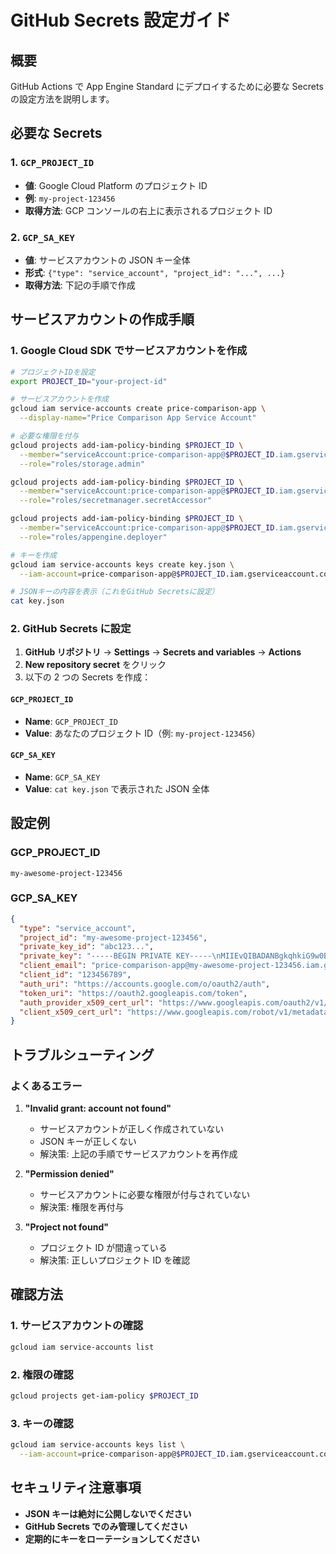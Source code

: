 # GitHub Secrets 設定ガイド

## 概要

GitHub Actions で App Engine Standard にデプロイするために必要な Secrets の設定方法を説明します。

## 必要な Secrets

### 1. `GCP_PROJECT_ID`

- **値**: Google Cloud Platform のプロジェクト ID
- **例**: `my-project-123456`
- **取得方法**: GCP コンソールの右上に表示されるプロジェクト ID

### 2. `GCP_SA_KEY`

- **値**: サービスアカウントの JSON キー全体
- **形式**: `{"type": "service_account", "project_id": "...", ...}`
- **取得方法**: 下記の手順で作成

## サービスアカウントの作成手順

### 1. Google Cloud SDK でサービスアカウントを作成

```bash
# プロジェクトIDを設定
export PROJECT_ID="your-project-id"

# サービスアカウントを作成
gcloud iam service-accounts create price-comparison-app \
  --display-name="Price Comparison App Service Account"

# 必要な権限を付与
gcloud projects add-iam-policy-binding $PROJECT_ID \
  --member="serviceAccount:price-comparison-app@$PROJECT_ID.iam.gserviceaccount.com" \
  --role="roles/storage.admin"

gcloud projects add-iam-policy-binding $PROJECT_ID \
  --member="serviceAccount:price-comparison-app@$PROJECT_ID.iam.gserviceaccount.com" \
  --role="roles/secretmanager.secretAccessor"

gcloud projects add-iam-policy-binding $PROJECT_ID \
  --member="serviceAccount:price-comparison-app@$PROJECT_ID.iam.gserviceaccount.com" \
  --role="roles/appengine.deployer"

# キーを作成
gcloud iam service-accounts keys create key.json \
  --iam-account=price-comparison-app@$PROJECT_ID.iam.gserviceaccount.com

# JSONキーの内容を表示（これをGitHub Secretsに設定）
cat key.json
```

### 2. GitHub Secrets に設定

1. **GitHub リポジトリ** → **Settings** → **Secrets and variables** → **Actions**
2. **New repository secret** をクリック
3. 以下の 2 つの Secrets を作成：

#### `GCP_PROJECT_ID`

- **Name**: `GCP_PROJECT_ID`
- **Value**: あなたのプロジェクト ID（例: `my-project-123456`）

#### `GCP_SA_KEY`

- **Name**: `GCP_SA_KEY`
- **Value**: `cat key.json` で表示された JSON 全体

## 設定例

### GCP_PROJECT_ID

```
my-awesome-project-123456
```

### GCP_SA_KEY

```json
{
  "type": "service_account",
  "project_id": "my-awesome-project-123456",
  "private_key_id": "abc123...",
  "private_key": "-----BEGIN PRIVATE KEY-----\nMIIEvQIBADANBgkqhkiG9w0BAQEFAASCBKcwggSjAgEAAoIBAQC...\n-----END PRIVATE KEY-----\n",
  "client_email": "price-comparison-app@my-awesome-project-123456.iam.gserviceaccount.com",
  "client_id": "123456789",
  "auth_uri": "https://accounts.google.com/o/oauth2/auth",
  "token_uri": "https://oauth2.googleapis.com/token",
  "auth_provider_x509_cert_url": "https://www.googleapis.com/oauth2/v1/certs",
  "client_x509_cert_url": "https://www.googleapis.com/robot/v1/metadata/x509/price-comparison-app%40my-awesome-project-123456.iam.gserviceaccount.com"
}
```

## トラブルシューティング

### よくあるエラー

1. **"Invalid grant: account not found"**

   - サービスアカウントが正しく作成されていない
   - JSON キーが正しくない
   - 解決策: 上記の手順でサービスアカウントを再作成

2. **"Permission denied"**

   - サービスアカウントに必要な権限が付与されていない
   - 解決策: 権限を再付与

3. **"Project not found"**
   - プロジェクト ID が間違っている
   - 解決策: 正しいプロジェクト ID を確認

## 確認方法

### 1. サービスアカウントの確認

```bash
gcloud iam service-accounts list
```

### 2. 権限の確認

```bash
gcloud projects get-iam-policy $PROJECT_ID
```

### 3. キーの確認

```bash
gcloud iam service-accounts keys list \
  --iam-account=price-comparison-app@$PROJECT_ID.iam.gserviceaccount.com
```

## セキュリティ注意事項

- **JSON キーは絶対に公開しないでください**
- **GitHub Secrets でのみ管理してください**
- **定期的にキーをローテーションしてください**
